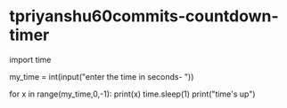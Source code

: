 # tpriyanshu60commits-countdown-timer
import time

my_time = int(input("enter the time in seconds-  "))

for x in range(my_time,0,-1):
    print(x)
    time.sleep(1)
print("time's up")
